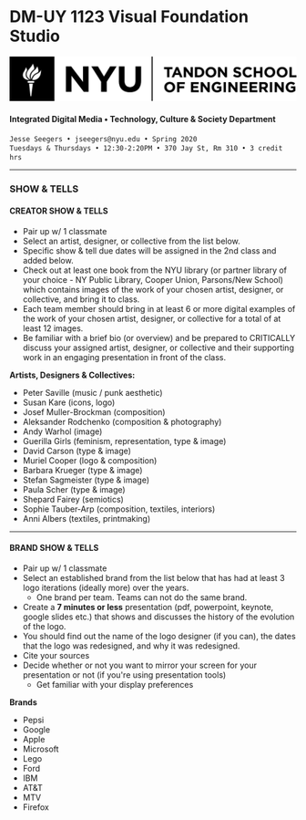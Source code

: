 # DM-UY 1123 Visual Foundation Studio

![NYU](nyu_soe_logo.png)
#### Integrated Digital Media • Technology, Culture & Society Department 
`````
Jesse Seegers • jseegers@nyu.edu • Spring 2020 
Tuesdays & Thursdays • 12:30-2:20PM • 370 Jay St, Rm 310 • 3 credit hrs
`````
---

### SHOW & TELLS


#### CREATOR SHOW & TELLS
* Pair up w/ 1 classmate
* Select an artist, designer, or collective from the list below.
* Specific show & tell due dates will be assigned in the 2nd class and added below.
* Check out at least one book from the NYU library (or partner library of your choice - NY Public Library, Cooper Union, Parsons/New School) which contains images of the work of your chosen artist, designer, or collective, and bring it to class. 
* Each team member should bring in at least 6 or more digital examples of the work of your chosen artist, designer, or collective for a total of at least 12 images.
* Be familiar with a brief bio (or overview) and be prepared to CRITICALLY discuss your assigned artist, designer, or collective and their supporting work in an engaging presentation in front of the class. 

**Artists, Designers & Collectives:**

* Peter Saville (music / punk aesthetic)
* Susan Kare (icons, logo)
* Josef Muller-Brockman (composition)
* Aleksander Rodchenko (composition & photography)
* Andy Warhol (image)
* Guerilla Girls (feminism, representation, type & image)
* David Carson (type & image)
* Muriel Cooper (logo & composition)
* Barbara Krueger (type & image)
* Stefan Sagmeister (type & image)
* Paula Scher (type & image)
* Shepard Fairey (semiotics)
* Sophie Tauber-Arp (composition, textiles, interiors)
* Anni Albers (textiles, printmaking)



---



#### BRAND SHOW & TELLS

- Pair up w/ 1 classmate 
- Select an established brand from the list below that has had at least 3 logo iterations (ideally more) over the years.
  - One brand per team. Teams can not do the same brand.
- Create a **7 minutes or less** presentation (pdf, powerpoint, keynote, google slides etc.) that shows and discusses the history of the evolution of the logo. 
- You should find out the name of the logo designer (if you can), the dates that the logo was redesigned, and why it was redesigned.
- Cite your sources
- Decide whether or not you want to mirror your screen for your presentation or not (if you're using presentation tools)
  - Get familiar with your display preferences


**Brands**

- Pepsi
- Google
- Apple
- Microsoft
- Lego
- Ford
- IBM
- AT&T
- MTV
- Firefox